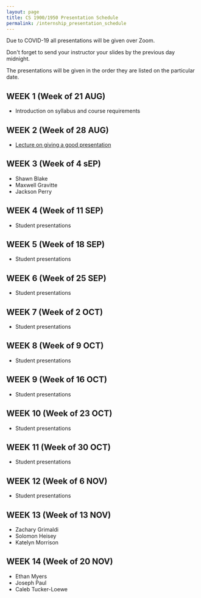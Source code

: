 ```yaml
---
layout: page
title: CS 1900/1950 Presentation Schedule
permalink: /internship_presentation_schedule
---
```


Due to COVID-19 all presentations will be given over Zoom.

Don't forget to send your instructor your slides by the previous day midnight.

The presentations will be given in the order they are listed on the particular date.

## WEEK 1 (Week of 21 AUG)

* Introduction on syllabus and course requirements
  
## WEEK 2 (Week of 28 AUG)

* [Lecture on giving a good presentation]({{site.baseurl}}/lectures/lecture-on-presentations-internship.pdf)

## WEEK 3 (Week of 4 sEP)
  
* Shawn Blake
* Maxwell Gravitte
* Jackson Perry

## WEEK 4 (Week of 11 SEP)

* Student presentations

## WEEK 5 (Week of 18 SEP)

* Student presentations

## WEEK 6 (Week of 25 SEP)

* Student presentations

## WEEK 7 (Week of 2 OCT)

* Student presentations

## WEEK 8 (Week of 9 OCT)

* Student presentations

## WEEK 9 (Week of 16 OCT)

* Student presentations

## WEEK 10 (Week of 23 OCT)

* Student presentations

## WEEK 11 (Week of 30 OCT)

* Student presentations

## WEEK 12 (Week of 6 NOV)

* Student presentations

## WEEK 13 (Week of 13 NOV)

* Zachary Grimaldi
* Solomon Heisey
* Katelyn Morrison

## WEEK 14 (Week of 20 NOV)

* Ethan Myers
* Joseph Paul
* Caleb Tucker-Loewe

